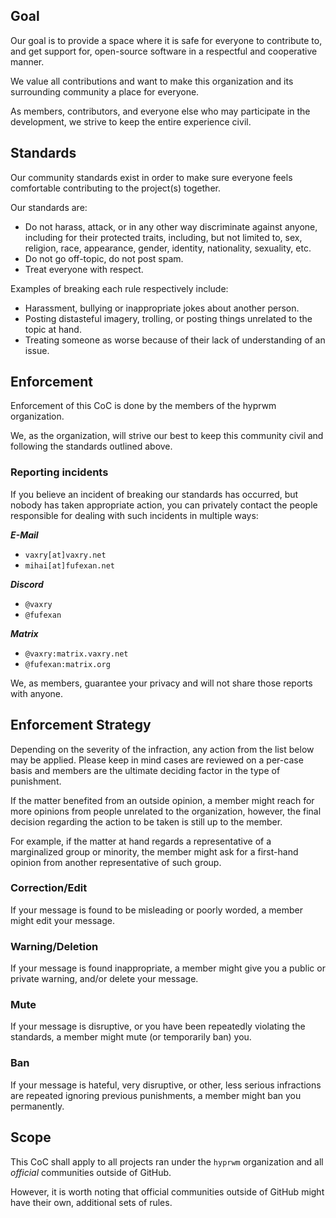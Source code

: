 ## Goal

Our goal is to provide a space where it is safe for everyone to contribute to,
and get support for, open-source software in a respectful and cooperative
manner.

We value all contributions and want to make this organization and its
surrounding community a place for everyone.

As members, contributors, and everyone else who may participate in the
development, we strive to keep the entire experience civil.

## Standards

Our community standards exist in order to make sure everyone feels comfortable
contributing to the project(s) together.

Our standards are:
 - Do not harass, attack, or in any other way discriminate against anyone, including
for their protected traits, including, but not limited to, sex, religion, race,
appearance, gender, identity, nationality, sexuality, etc.
 - Do not go off-topic, do not post spam.
 - Treat everyone with respect.

Examples of breaking each rule respectively include:
 - Harassment, bullying or inappropriate jokes about another person.
 - Posting distasteful imagery, trolling, or posting things unrelated to the topic at hand.
 - Treating someone as worse because of their lack of understanding of an issue.

## Enforcement

Enforcement of this CoC is done by the members of the hyprwm organization.

We, as the organization, will strive our best to keep this community civil and
following the standards outlined above.

### Reporting incidents

If you believe an incident of breaking our standards has occurred, but nobody has
taken appropriate action, you can privately contact the people responsible for dealing
with such incidents in multiple ways:

***E-Mail***
 - `vaxry[at]vaxry.net`
 - `mihai[at]fufexan.net`

***Discord***
 - `@vaxry`
 - `@fufexan`

***Matrix***
 - `@vaxry:matrix.vaxry.net`
 - `@fufexan:matrix.org`
 
We, as members, guarantee your privacy and will not share those reports with anyone.

## Enforcement Strategy

Depending on the severity of the infraction, any action from the list below may be applied.
Please keep in mind cases are reviewed on a per-case basis and members are the ultimate
deciding factor in the type of punishment.

If the matter benefited from an outside opinion, a member might reach for more opinions
from people unrelated to the organization, however, the final decision regarding the action
to be taken is still up to the member.

For example, if the matter at hand regards a representative of a marginalized group or minority,
the member might ask for a first-hand opinion from another representative of such group.

### Correction/Edit

If your message is found to be misleading or poorly worded, a member might
edit your message.

### Warning/Deletion

If your message is found inappropriate, a member might give you a public or private warning,
and/or delete your message.

### Mute

If your message is disruptive, or you have been repeatedly violating the standards,
a member might mute (or temporarily ban) you.

### Ban

If your message is hateful, very disruptive, or other, less serious infractions are repeated
ignoring previous punishments, a member might ban you permanently.

## Scope

This CoC shall apply to all projects ran under the `hyprwm` organization and all _official_ communities
outside of GitHub.

However, it is worth noting that official communities outside of GitHub might have their own,
additional sets of rules.
